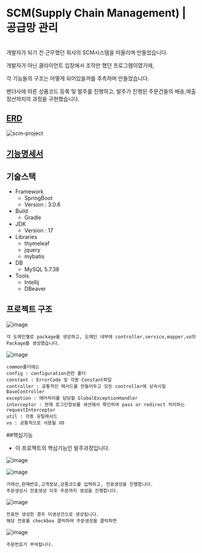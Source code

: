 # SCM(Supply Chain Management) | 공급망 관리
<br/>
개발자가 되기 전 근무했던 회사의 SCM시스템을 떠올리며 만들었습니다.

개발자가 아닌 클라이언트 입장에서 조작만 했던 프로그램이였기에,

각 기능들의 구조는 어떻게 되어있을까를 추측하며 만들었습니다.

벤더사에 따른 상품코드 등록 및 발주를 진행하고, 발주가 진행된 주문건들의 배송,매출정산까지의 과정을 구현했습니다.

## [ERD](https://www.erdcloud.com/d/yZ24nJ6Jv2iX64RMH)
![scm-project](https://github.com/lsk920110/scm-project-public/assets/97416341/c2c1c2e2-b9ff-4e55-a34a-c7650439eadf)


## [기능명세서](https://spot-yumberry-23f.notion.site/1939034b339c4e81b5ec057d01e1b464?pvs=4)


## 기술스택
 
- Framework
  - SpringBoot
  - Version : 3.0.6
- Build
  - Gradle
- JDK
  - Version : 17
- Libraries
  - thymeleaf
  - jquery
  - mybatis
- DB
  - MySQL 5.7.38
- Tools
  - Intellij
  - DBeaver
 
 ## 프로젝트 구조
 ![image](https://github.com/lsk920110/scm-project-public/assets/97416341/0c15adff-8d09-4a72-ab5d-60304783c6d9)
```
각 도메인별로 package를 생성하고, 도메인 내부에 controller,service,mapper,vo의 Package를 생성했습니다.
```
![image](https://github.com/lsk920110/scm-project-public/assets/97416341/8bb883b2-b193-4706-8a15-e1d0c23bc538)
```
common폴더에는
config : configuration관련 폴더
constant : ErrorCode 및 각종 Constant파일
controller : 공통적인 메서드를 만들어두고 모든 controller에 상속시킬 BaseController
exception : 에러처리를 담당할 GlobalExceptionHandler
interceptor : 현재 로그인정보를 세션에서 확인하여 pass or redirect 처리하는 requestInterceptor
util : 각종 유틸메서드
vo : 공통적으로 사용될 VO
```




##핵심기능
- 이 프로젝트의 핵심기능인 발주과정입니다.

![image](https://github.com/lsk920110/scm-project-public/assets/97416341/38f74ac5-7150-40ae-9879-82de572342e2)

![image](https://github.com/lsk920110/scm-project-public/assets/97416341/3d6e62f6-73be-40ed-ab6d-af45a8962171)


```
거래선,판매번호,고객정보,상품코드를 입력하고, 전표생성을 진행합니다.
주문생성시 전표생성 이후 주문까지 생성을 진행합니다.
```

![image](https://github.com/lsk920110/scm-project-public/assets/97416341/e741ec00-a2f9-4163-8a3c-4ea615893686)

```
전표만 생성한 경우 미생성건으로 생성됩니다.
해당 전표를 checkbox 클릭하여 주문생성을 클릭하면
```
![image](https://github.com/lsk920110/scm-project-public/assets/97416341/f3b6e44c-fe52-41ff-87bb-e9a5d645c97c)
```
주문번호가 부여됩니다.
```



